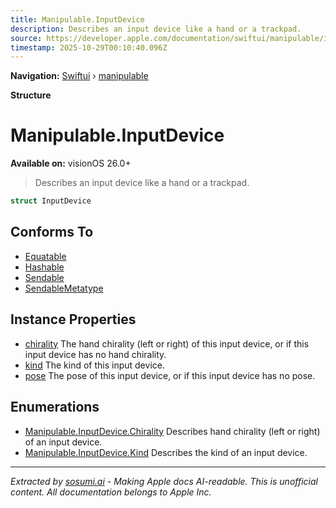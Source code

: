 ```yaml
---
title: Manipulable.InputDevice
description: Describes an input device like a hand or a trackpad.
source: https://developer.apple.com/documentation/swiftui/manipulable/inputdevice
timestamp: 2025-10-29T00:10:40.096Z
---
```


**Navigation:** [Swiftui](/documentation/swiftui) › [manipulable](/documentation/swiftui/manipulable)

**Structure**

# Manipulable.InputDevice

**Available on:** visionOS 26.0+

> Describes an input device like a hand or a trackpad.

```swift
struct InputDevice
```

## Conforms To

- [Equatable](/documentation/Swift/Equatable)
- [Hashable](/documentation/Swift/Hashable)
- [Sendable](/documentation/Swift/Sendable)
- [SendableMetatype](/documentation/Swift/SendableMetatype)

## Instance Properties

- [chirality](/documentation/swiftui/manipulable/inputdevice/chirality-swift.property) The hand chirality (left or right) of this input device, or  if this input device has no hand chirality.
- [kind](/documentation/swiftui/manipulable/inputdevice/kind-swift.property) The kind of this input device.
- [pose](/documentation/swiftui/manipulable/inputdevice/pose) The pose of this input device, or  if this input device has no pose.

## Enumerations

- [Manipulable.InputDevice.Chirality](/documentation/swiftui/manipulable/inputdevice/chirality-swift.enum) Describes hand chirality (left or right) of an input device.
- [Manipulable.InputDevice.Kind](/documentation/swiftui/manipulable/inputdevice/kind-swift.enum) Describes the kind of an input device.

---

*Extracted by [sosumi.ai](https://sosumi.ai) - Making Apple docs AI-readable.*
*This is unofficial content. All documentation belongs to Apple Inc.*

